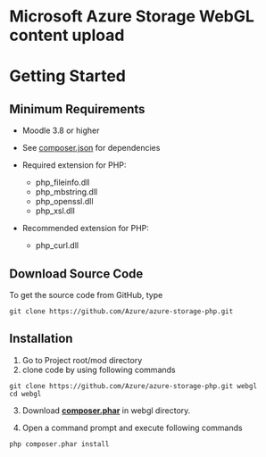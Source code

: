 # Microsoft Azure Storage WebGL content upload


# Getting Started
## Minimum Requirements

* Moodle 3.8 or higher
* See [composer.json](composer.json) for dependencies
* Required extension for PHP:
  * php_fileinfo.dll
  * php_mbstring.dll
  * php_openssl.dll
  * php_xsl.dll

* Recommended extension for PHP:
  * php_curl.dll

## Download Source Code

To get the source code from GitHub, type

```
git clone https://github.com/Azure/azure-storage-php.git
```

## Installation
1. Go to Project root/mod directory 
2. clone code by using following commands
```
git clone https://github.com/Azure/azure-storage-php.git webgl
cd webgl

```
3. Download **[composer.phar](http://getcomposer.org/composer.phar)** in webgl directory.

4. Open a command prompt and execute following commands 

```
php composer.phar install
```
